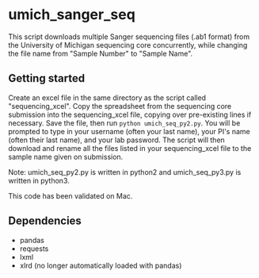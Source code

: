 # umich_sanger_seq
This script downloads multiple Sanger sequencing files (.ab1 format) from the University of Michigan sequencing core concurrently, while changing the file name from "Sample Number" to "Sample Name".

## Getting started
Create an excel file in the same directory as the script called "sequencing_xcel". Copy the spreadsheet from the sequencing core submission into the sequencing_xcel file, copying over pre-existing lines if necessary. Save the file, then run `python umich_seq_py2.py`. You will be prompted to type in your username (often your last name), your PI's name (often their last name), and your lab password. The script will then download and rename all the files listed in your sequencing_xcel file to the sample name given on submission.

Note: umich_seq_py2.py is written in python2 and umich_seq_py3.py is written in python3.

This code has been validated on Mac.

## Dependencies
 - pandas
 - requests
 - lxml
 - xlrd (no longer automatically loaded with pandas)
